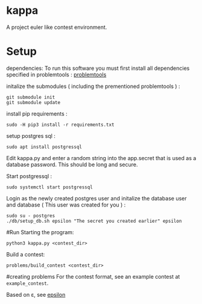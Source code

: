 # kappa

A project euler like contest environment.
# Setup
dependencies:
To run this software you must first install all dependencies specified in problemtools : [problemtools](https://github.com/Kattis/problemtools/tree/121bf4eff7679cebc1104c1e1146f072f8ff449d)

initalize the submodules ( including the prementioned problemtools ) :
```
git submodule init
git submodule update
```
install pip requirements :
```
sudo -H pip3 install -r requirements.txt
```
setup postgres sql :
```
sudo apt install postgressql
```
Edit kappa.py and enter a random string into the app.secret that is used as a database password. This should be long and secure. 
    
Start postgressql :
```
sudo systemctl start postgressql
```
Login as the newly created postgres user and initalize the database user and database ( This user was created for you ) :
```
sudo su - postgres
./db/setup_db.sh epsilon "The secret you created earlier" epsilon
```

#Run
Starting the program:
```
python3 kappa.py <contest_dir>
```

Build a contest:
```
problems/build_contest <contest_dir>
```
#creating problems
For the contest format, see an example contest at `example_contest`.

Based on &epsilon;, see [epsilon](https://github.com/ForritunarkeppniFramhaldsskolanna/epsilon)
